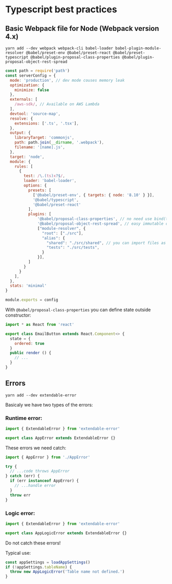 # Typescript best practices

## Basic Webpack file for Node (Webpack version 4.x)
```
yarn add --dev webpack webpack-cli babel-loader babel-plugin-module-resolver @babel/preset-env @babel/preset-react @babel/preset-typescript @babel/plugin-proposal-class-properties @babel/plugin-proposal-object-rest-spread 
```

```javascript
const path = require('path')
const serverConfig = {
  mode: 'production', // dev mode couses memory leak
  optimization: {
    minimize: false
  },
  externals: [
    /aws-sdk/, // Available on AWS Lambda
  ],
  devtool: 'source-map',
  resolve: {
    extensions: ['.ts', '.tsx'],
  },
  output: {
    libraryTarget: 'commonjs',
    path: path.join(__dirname, '.webpack'),
    filename: '[name].js',
  },
  target: 'node',
  module: {
    rules: [
      {
        test: /\.(ts)x?$/,
        loader: 'babel-loader',
        options: {
          presets: [
            ['@babel/preset-env', { targets: { node: '8.10' } }],
            '@babel/typescript',
            '@babel/preset-react'
          ],
          plugins: [
              '@babel/proposal-class-properties', // no need use bind(this) for methods in React class constructor
              '@babel/proposal-object-rest-spread', // easy immutable object: const a = { x: 1, ...b } // copy all attributes from b to a
              ["module-resolver", {
                "root": ["./src"],
                "alias": {
                  "shared": "./src/shared", // you can import files as shared/filename
                  "tests": "./src/tests",
                }
              }],
          ]
        }
      }
    ],
  },
  stats: 'minimal'
}

module.exports = config

```

With `@babel/proposal-class-properties` you can define state outside constructor:
```javascript
import * as React from 'react'

export class EmailButton extends React.Component<> {
  state = {
    ordered: true
  }
  public render () {
    // ...
  }
}

```

## Errors

```
yarn add --dev extendable-error
```

Basicaly we have two types of the errors:

### Runtime error:
```javascript
import { ExtendableError } from 'extendable-error'

export class AppError extends ExtendableError {}
```

These errors we need catch:
```javascript
import { AppError } from './AppError'

try {
  // ...code throws AppError    
} catch (err) {
  if (err instanceof AppError) {
    // ...handle error
  }
  throw err
}
```

### Logic error:
```javascript
import { ExtendableError } from 'extendable-error'

export class AppLogicError extends ExtendableError {}
```
Do not catch these errors!

Typical use:
```javascript
const appSettings = loadAppSettings()
if (!appSettings.tableName) {
  throw new AppLogicError('Table name not defined.')
}
```
